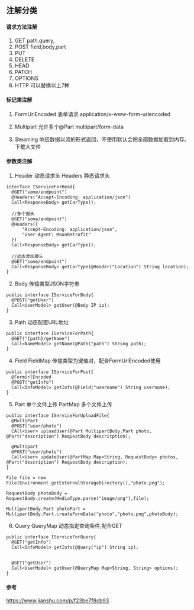 ## 注解分类
#### 请求方法注解
1. GET path,query,
2. POST field,body,part
3. PUT
4. DELETE
5. HEAD
6. PATCH
7. OPTIONS
8. HTTP 可以替换以上7种
#### 标记类注解
1. FormUrlEncoded 表单请求    application/x-www-form-urlencoded

2. Multipart 允许多个@Part     multipart/form-data

3. Steaming 响应数据以流的形式返回，不使用默认会把全部数据加载到内存。下载大文件
#### 参数类注解
1. Header 动态请求头 Headers 静态请求头
```
interface IServiceForHead{
  @GET("some/endpoint")
  @Headers("Accept-Encoding: application/json")
  Call<ResponseBody> getCarType();
  
  //多个报头
  @GET("some/endpoint")
  @Headers({
      "Accept-Encoding: application/json",
      "User-Agent: MoonRetrofit"    
  })
  Call<ResponseBody> getCarType();
  
  //动态添加报头
  @GET("some/endpoint")
  Call<ResponseBody> getCarType(@Header("Location") String location);
}
```

2. Body 传输类型JSON字符串
```
public interface IServiceForBody{
  @POST("getUser")
  Call<UserModel> getUser(@Body IP ip);
}
```

3. Path 动态配置URL地址
```
public interface IServiceForPath{
  @GET("{path}/getName")
  Call<NameModel> getName(@Path("path") String path);
}
```

4. Field  FieldMap 传输类型为键值对，配合FormUrlEncoded使用
```
public interface IServiceForPost{
  @FormUrlEncoded
  @POST("getInfo")
  Call<InfoModel> getInfo(@Field("username") String username);
}
```

5. Part 单个文件上传 PartMap 多个文件上传
```
public interface IServiceForUploadFile{
  @MultiPart
  @POST("user/photo")
  CAll<User> uploadUser(@Part MultipartBody.Part photo, @Part("description") RequestBody descritption);
  
  @Multipart
  @POST("user/photo")
  Call<User> updateUser(@PartMap Map<String, RequestBody> photos, @Part("description") RequestBody description);
}

File file = new File(Environment.getExternalStorageDirectory(),"photo.png");

RequestBody photoBody = RequestBody.create(MediaType.parse("image/png"),file);

MultipartBody.Part photoPart = MultipartBody.Part.createFormData("photo","photo.png",photoBody);
```

6. Query QueryMap 动态指定查询条件,配合GET
```
public interface IServiceForQuery{
  @GET("getInfo")
  Call<InfoModel> getInfo(@Query("ip") String ip);
  
  
  @GET("getUser")
  Call<UserModel> getUser(@QueryMap Map<String, String> options);
}

```

#### 参考
https://www.jianshu.com/p/f23be7f8cb93














